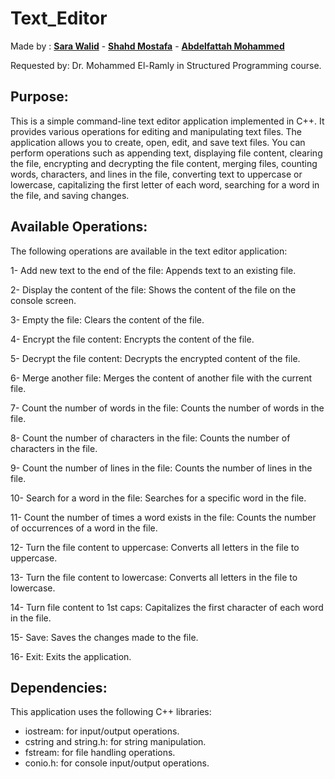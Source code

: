 # Text_Editor
Made by : [**Sara Walid**](https://github.com/sarawalid99) - [**Shahd Mostafa**](https://github.com/ShahdMostafa30) - [**Abdelfattah Mohammed**](https://github.com/Abd-Elfattah5)

Requested by:  Dr. Mohammed El-Ramly in Structured Programming course.

Purpose: 
----------------------
This is a simple command-line text editor application implemented in C++. It provides various operations for editing and manipulating text files. The application allows you to create, open, edit, and save text files. You can perform operations such as appending text, displaying file content, clearing the file, encrypting and decrypting the file content, merging files, counting words, characters, and lines in the file, converting text to uppercase or lowercase, capitalizing the first letter of each word, searching for a word in the file, and saving changes.

Available Operations: 
----------------------
The following operations are available in the text editor application:

1- Add new text to the end of the file: Appends text to an existing file.

2- Display the content of the file: Shows the content of the file on the console screen.

3- Empty the file: Clears the content of the file.

4- Encrypt the file content: Encrypts the content of the file.

5- Decrypt the file content: Decrypts the encrypted content of the file.

6- Merge another file: Merges the content of another file with the current file.

7- Count the number of words in the file: Counts the number of words in the file.

8- Count the number of characters in the file: Counts the number of characters in the file.

9- Count the number of lines in the file: Counts the number of lines in the file.

10- Search for a word in the file: Searches for a specific word in the file.

11- Count the number of times a word exists in the file: Counts the number of occurrences of a word in the file.

12- Turn the file content to uppercase: Converts all letters in the file to uppercase.

13- Turn the file content to lowercase: Converts all letters in the file to lowercase.

14- Turn file content to 1st caps: Capitalizes the first character of each word in the file.

15- Save: Saves the changes made to the file.

16- Exit: Exits the application.

Dependencies: 
----------------------
This application uses the following C++ libraries:

- iostream: for input/output operations.
- cstring and string.h: for string manipulation.
- fstream: for file handling operations.
- conio.h: for console input/output operations.
